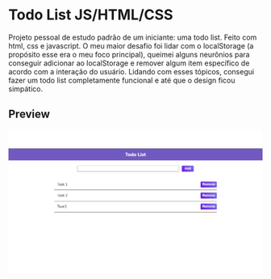 # Todo List JS/HTML/CSS

Projeto pessoal de estudo padrão de um iniciante: uma todo list.
Feito com html, css e javascript. O meu maior desafio foi lidar com o localStorage (a propósito esse era o meu foco principal), queimei alguns neurônios para conseguir adicionar ao localStorage e remover algum item específico de acordo com a interação do usuário. Lidando com esses tópicos, consegui fazer um todo list completamente funcional e até que o design ficou simpático.

## Preview

![](/img/preview-todo.png)
